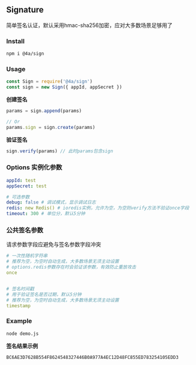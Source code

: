 Signature
---
简单签名认证，默认采用hmac-sha256加密，应对大多数场景足够用了

### Install
```sh
npm i @4a/sign
```


### Usage
```js
const Sign = require('@4a/sign')
const sign = new Sign({ appId, appSecret })
```
**创建签名**
```js
params = sign.append(params)

// Or
params.sign = sign.create(params)
```
**验证签名**
```js
sign.verify(params) // 此时params包含sign
```

### Options 实例化参数
```yaml
appId: test
appSecret: test

# 可选参数
debug: false # 调试模式，显示调试日志
redis: new Redis() # ioredis实例，允许为空，为空则verify方法不验证once字段
timeout: 300 # 单位分，默认5分钟
```

### 公共签名参数
请求参数字段应避免与签名参数字段冲突
```yaml
# 一次性随机字符串
# 推荐为空，为空时自动生成，大多数场景无须主动设置
# options.redis参数存在时会验证该参数，有效防止重放攻击
once


# 签名时间戳
# 用于验证签名是否过期，默认5分钟
# 推荐为空，为空时自动生成，大多数场景无须主动设置
timestamp 
```


### Example
```sh
node demo.js
```
**签名结果示例**
```
BC6AE3D7628B554F8624548327446B0A977A4EC12D48FC855ED783254105EDD3
```
